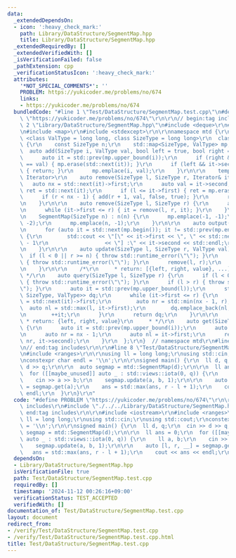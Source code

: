 ```yaml
---
data:
  _extendedDependsOn:
  - icon: ':heavy_check_mark:'
    path: Library/DataStructure/SegmentMap.hpp
    title: Library/DataStructure/SegmentMap.hpp
  _extendedRequiredBy: []
  _extendedVerifiedWith: []
  _isVerificationFailed: false
  _pathExtension: cpp
  _verificationStatusIcon: ':heavy_check_mark:'
  attributes:
    '*NOT_SPECIAL_COMMENTS*': ''
    PROBLEM: https://yukicoder.me/problems/no/674
    links:
    - https://yukicoder.me/problems/no/674
  bundledCode: "#line 1 \"Test/DataStructure/SegmentMap.test.cpp\"\n#define PROBLEM\
    \ \"https://yukicoder.me/problems/no/674\"\r\n\r\n// begin:tag includes\r\n#line\
    \ 2 \"Library/DataStructure/SegmentMap.hpp\"\n#include <deque>\r\n#include <iostream>\r\
    \n#include <map>\r\n#include <stdexcept>\r\n\r\nnamespace mtd {\r\n  template\
    \ <class ValType = long long, class SizeType = long long>\r\n  class SegmentMap\
    \ {\r\n    const SizeType n;\r\n    std::map<SizeType, ValType> mp;\r\n\r\n  \
    \  auto add(SizeType i, ValType val, bool left = true, bool right = true) {\r\n\
    \      auto it = std::prev(mp.upper_bound(i));\r\n      if (right && std::next(it)->second\
    \ == val) { mp.erase(std::next(it)); }\r\n      if (left && it->second == val)\
    \ { return; }\r\n      mp.emplace(i, val);\r\n    }\r\n\r\n    template <class\
    \ Iterator>\r\n    auto remove(SizeType l, SizeType r, Iterator& it) {\r\n   \
    \   auto nx = std::next(it)->first;\r\n      auto val = it->second;\r\n      auto\
    \ ret = std::next(it);\r\n      if (l <= it->first) { ret = mp.erase(it); }\r\n\
    \      if (r < nx - 1) { add(r + 1, val, false, true); }\r\n      return ret;\r\
    \n    }\r\n\r\n    auto remove(SizeType l, SizeType r) {\r\n      auto it = std::prev(mp.upper_bound(l));\r\
    \n      while (it->first <= r) { it = remove(l, r, it); }\r\n    }\r\n\r\n  public:\r\
    \n    SegmentMap(SizeType n) : n(n) {\r\n      mp.emplace(-1, -1);\r\n      mp.emplace(0,\
    \ -2);\r\n      mp.emplace(n, -1);\r\n    }\r\n\r\n    auto output() const {\r\
    \n      for (auto it = std::next(mp.begin()); it != std::prev(mp.end()); ++it)\
    \ {\r\n        std::cout << \"[\" << it->first << \", \" << std::next(it)->first\
    \ - 1\r\n                  << \"] :\" << it->second << std::endl;\r\n      }\r\
    \n    }\r\n\r\n    auto update(SizeType l, SizeType r, ValType val) {\r\n    \
    \  if (l < 0 || r >= n) { throw std::runtime_error(\"\"); }\r\n      if (l > r)\
    \ { throw std::runtime_error(\"\"); }\r\n      remove(l, r);\r\n      add(l, val);\r\
    \n    }\r\n\r\n    /*\r\n     * return: [{left, right, value}, ...]\r\n     *\
    \ */\r\n    auto query(SizeType l, SizeType r) {\r\n      if (l < 0 || r >= n)\
    \ { throw std::runtime_error(\"\"); }\r\n      if (l > r) { throw std::runtime_error(\"\
    \"); }\r\n      auto it = std::prev(mp.upper_bound(l));\r\n      std::deque<std::tuple<SizeType,\
    \ SizeType, ValType>> dq;\r\n      while (it->first <= r) {\r\n        auto nx\
    \ = std::next(it)->first;\r\n        auto nr = std::min(nx - 1, r);\r\n      \
    \  auto nl = std::max(l, it->first);\r\n        dq.emplace_back(nl, nr, it->second);\r\
    \n        ++it;\r\n      }\r\n      return dq;\r\n    }\r\n\r\n    /*\r\n    \
    \ * return: {left, right, value}\r\n     * */\r\n    auto get(SizeType i) const\
    \ {\r\n      auto it = std::prev(mp.upper_bound(i));\r\n      auto nx = std::next(it)->first;\r\
    \n      auto nr = nx - 1;\r\n      auto nl = it->first;\r\n      return std::make_tuple(nl,\
    \ nr, it->second);\r\n    }\r\n  };\r\n}  // namespace mtd\r\n#line 5 \"Test/DataStructure/SegmentMap.test.cpp\"\
    \n// end:tag includes\r\n\r\n#line 8 \"Test/DataStructure/SegmentMap.test.cpp\"\
    \n#include <ranges>\r\n\r\nusing ll = long long;\r\nusing std::cin;\r\nusing std::cout;\r\
    \nconstexpr char endl = '\\n';\r\n\r\nsigned main() {\r\n  ll d, q;\r\n  cin >>\
    \ d >> q;\r\n\r\n  auto segmap = mtd::SegmentMap(d);\r\n\r\n  ll ans = 0;\r\n\
    \  for ([[maybe_unused]] auto _ : std::views::iota(0, q)) {\r\n    ll a, b;\r\n\
    \    cin >> a >> b;\r\n    segmap.update(a, b, 1);\r\n\r\n    auto [l, r, __]\
    \ = segmap.get(a);\r\n    ans = std::max(ans, r - l + 1);\r\n    cout << ans <<\
    \ endl;\r\n  }\r\n}\r\n"
  code: "#define PROBLEM \"https://yukicoder.me/problems/no/674\"\r\n\r\n// begin:tag\
    \ includes\r\n#include \"./../../Library/DataStructure/SegmentMap.hpp\"\r\n//\
    \ end:tag includes\r\n\r\n#include <iostream>\r\n#include <ranges>\r\n\r\nusing\
    \ ll = long long;\r\nusing std::cin;\r\nusing std::cout;\r\nconstexpr char endl\
    \ = '\\n';\r\n\r\nsigned main() {\r\n  ll d, q;\r\n  cin >> d >> q;\r\n\r\n  auto\
    \ segmap = mtd::SegmentMap(d);\r\n\r\n  ll ans = 0;\r\n  for ([[maybe_unused]]\
    \ auto _ : std::views::iota(0, q)) {\r\n    ll a, b;\r\n    cin >> a >> b;\r\n\
    \    segmap.update(a, b, 1);\r\n\r\n    auto [l, r, __] = segmap.get(a);\r\n \
    \   ans = std::max(ans, r - l + 1);\r\n    cout << ans << endl;\r\n  }\r\n}\r\n"
  dependsOn:
  - Library/DataStructure/SegmentMap.hpp
  isVerificationFile: true
  path: Test/DataStructure/SegmentMap.test.cpp
  requiredBy: []
  timestamp: '2024-11-12 00:26:16+09:00'
  verificationStatus: TEST_ACCEPTED
  verifiedWith: []
documentation_of: Test/DataStructure/SegmentMap.test.cpp
layout: document
redirect_from:
- /verify/Test/DataStructure/SegmentMap.test.cpp
- /verify/Test/DataStructure/SegmentMap.test.cpp.html
title: Test/DataStructure/SegmentMap.test.cpp
---
```

